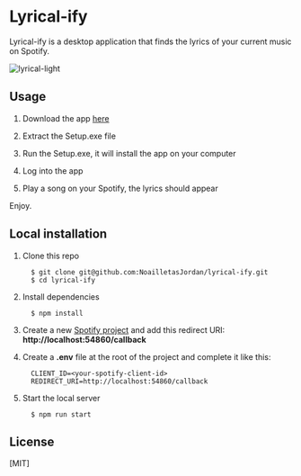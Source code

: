 # Lyrical-ify

Lyrical-ify is a desktop application that finds the lyrics of your current music on Spotify.

![lyrical-light](https://user-images.githubusercontent.com/48062996/102907022-bac0ec00-4475-11eb-9e3e-2a3d7efde6e5.gif)

## Usage

1. Download the app [here](https://lyrical-ify.jordannoailletas.com/)

1. Extract the Setup.exe file

1. Run the Setup.exe, it will install the app on your computer

1. Log into the app

1. Play a song on your Spotify, the lyrics should appear

Enjoy.

## Local installation

1.  Clone this repo

          $ git clone git@github.com:NoailletasJordan/lyrical-ify.git
          $ cd lyrical-ify

1.  Install dependencies

          $ npm install

1.  Create a new [Spotify project](https://developer.spotify.com/dashboard/) and add this redirect URI: **http://localhost:54860/callback**

1.  Create a **.env** file at the root of the project and complete it like this:

          CLIENT_ID=<your-spotify-client-id>
          REDIRECT_URI=http://localhost:54860/callback


1.  Start the local server

          $ npm run start

## License

[MIT]

